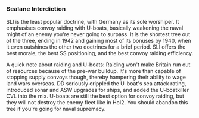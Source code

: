 ###  Sealane Interdiction 

SLI is the least popular doctrine, with Germany as its sole worshiper.
It emphasises convoy raiding with U-boats, basically weakening the naval
might of an enemy you're never going to surpass. It is the shortest tree
out of the three, ending in 1942 and gaining most of its bonuses by
1940, when it even outshines the other two doctrines for a brief period.
SLI offers the best morale, the best SS positioning, and the best convoy
raiding efficiency.

A quick note about raiding and U-boats: Raiding won't make Britain run
out of resources because of the pre-war buildup. It's more than capable
of stopping supply convoys though, thereby hampering their ability to
wage land wars overseas. DD seriously crippled the U-boat's sea attack
rating, introduced sonar and ASW upgrades for ships, and added the
U-boatkiller CVL into the mix. U-boats are still the best option for
convoy raiding, but they will not destroy the enemy fleet like in HoI2.
You should abandon this tree if you're going for naval supremacy.
